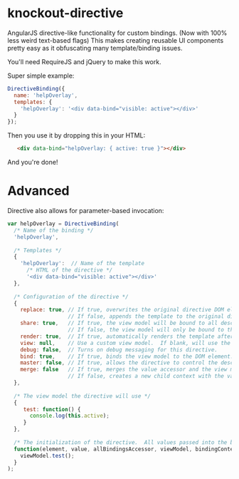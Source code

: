 knockout-directive
==================

AngularJS directive-like functionality for custom bindings.  (Now with 100% less weird text-based flags)  This makes creating reusable UI components pretty easy as it obfuscating many template/binding issues.

You'll need RequireJS and jQuery to make this work.

Super simple example:

```JavaScript
DirectiveBinding({
  name: 'helpOverlay',
  templates: {
    'helpOverlay': '<div data-bind="visible: active"></div>'
  }
});
```

Then you use it by dropping this in your HTML:

```HTML
   <div data-bind="helpOverlay: { active: true }"></div>
```

And you're done!

Advanced
========

Directive also allows for parameter-based invocation:


```JavaScript
var helpOverlay = DirectiveBinding(
  /* Name of the binding */
  'helpOverlay', 
  
  /* Templates */
  {
    'helpOverlay':  // Name of the template
      /* HTML of the directive */
      '<div data-bind="visible: active"></div>'
  },
		
  /* Configuration of the directive */
  {
    replace: true, // If true, overwrites the original directive DOM element with the template.
                   // If false, appends the template to the original directive DOM element.
    share: true,   // If true, the view model will be bound to all descendants.
                   // If false, the view model will only be bound to the DOM element.
    render: true,  // If true, automatically renders the template after it has been initialized.
    view: null,    // Use a custom view model.  If blank, will use the view passed into the directive argument.
    debug: false,  // Turns on debug messaging for this directive.
    bind: true,    // If true, binds the view model to the DOM element.
    master: false, // If true, allows the directive to control the descendant bindings of all children.
    merge: false   // If true, merges the value accessor and the view model with the parent binding.  
                   // If false, creates a new child context with the value accessor and view model as the context.
  },
		
  /* The view model the directive will use */
  {
     test: function() {
       console.log(this.active);
     }
  },
  
  /* The initialization of the directive.  All values passed into the binding will be availible in the viewModel */
  function(element, value, allBindingsAccessor, viewModel, bindingContext) {
    viewModel.test();
  }
);
```
